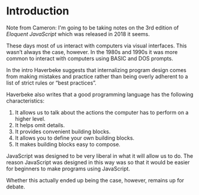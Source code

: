 # Introduction

Note from Cameron: I'm going to be taking notes on the 3rd edition of _Eloquent JavaScript_ which was released in 2018 it seems.

These days most of us interact with computers via visual interfaces. This wasn’t always the case, however. In the 1980s and 1990s it was more common to interact with computers using BASIC and DOS prompts.

In the intro Haverbeke suggests that internalizing program design comes from making mistakes and practice rather than being overly adherent to a list of strict rules or “best practices”.

Haverbeke also writes that a good programming language has the following characteristics:

1. It allows us to talk about the actions the computer has to perform on a higher level.
1. It helps omit details.
1. It provides convenient building blocks.
1. It allows you to define your own building blocks.
1. It makes building blocks easy to compose.

JavaScript was designed to be very liberal in what it will allow us to do. The reason JavaScript was designed in this way was so that it would be easier for beginners to make programs using JavaScript.

Whether this actually ended up being the case, however, remains up for debate.
